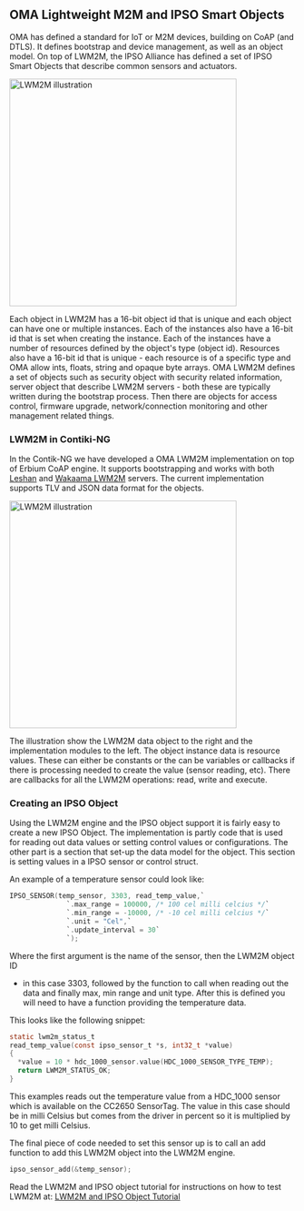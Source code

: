 ## OMA Lightweight M2M and IPSO Smart Objects

OMA has defined a standard for IoT or M2M devices, building on CoAP (and DTLS). It defines bootstrap and device management, as well as an object model. On top of LWM2M, the IPSO Alliance has defined a set of IPSO Smart Objects that describe common sensors and actuators.

<img src="images/lwm2m-object-model.png" alt="LWM2M illustration" width="400px">

Each object in LWM2M has a 16-bit object id that is unique and each object can have one or multiple instances. Each of the instances also have a 16-bit id that is set when creating the instance. Each of
the instances have a number of resources defined by the object's type (object id). Resources also have a 16-bit id that is unique - each resource is of a specific type and OMA allow ints, floats, string and opaque byte arrays. OMA LWM2M defines a set of objects such as security object with security related information, server object that describe LWM2M servers - both these are typically written during the bootstrap process. Then there are objects for access control, firmware upgrade, network/connection monitoring and other management related things.

### LWM2M in Contiki-NG
In the Contik-NG we have developed a OMA LWM2M implementation on top of Erbium CoAP engine. It supports bootstrapping and works with both [Leshan](https://www.eclipse.org/leshan/) and [Wakaama LWM2M](https://www.eclipse.org/wakaama/) servers. The current implementation supports TLV and JSON data format for the objects.

<img src="images/lwm2m-modules.png" alt="LWM2M illustration" width="400px">

The illustration show the LWM2M data object to the right and the implementation modules to the left. The object instance data is resource values. These can either be constants or the can be variables or callbacks if there is processing needed to create the value (sensor reading, etc). There are callbacks for all the LWM2M operations: read, write and execute.

### Creating an IPSO Object
Using the LWM2M engine and the IPSO object support it is fairly easy to create a new IPSO Object. The implementation is partly code that is used for reading out data values or setting control values or configurations. The other part is a section that set-up the data model for the object. This section is setting values in a IPSO sensor or control struct.

An example of a temperature sensor could look like:

```c
IPSO_SENSOR(temp_sensor, 3303, read_temp_value,`
              `.max_range = 100000, /* 100 cel milli celcius */`
              `.min_range = -10000, /* -10 cel milli celcius */`
              `.unit = "Cel",`
              `.update_interval = 30`
              `);
```

Where the first argument is the name of the sensor, then the LWM2M object ID
- in this case 3303, followed by the function to call when reading out the data
and finally max, min range and unit type. After this is defined you will need
to have a function providing the temperature data.

This looks like the following snippet:

```c
static lwm2m_status_t
read_temp_value(const ipso_sensor_t *s, int32_t *value)
{
  *value = 10 * hdc_1000_sensor.value(HDC_1000_SENSOR_TYPE_TEMP);
  return LWM2M_STATUS_OK;
}
```

This examples reads out the temperature value from a HDC_1000 sensor which is
available on the CC2650 SensorTag. The value in this case should be in milli
Celsius but comes from the driver in percent so it is multiplied by 10 to get
milli Celsius.

The final piece of code needed to set this sensor up is to call an add function
to add this LWM2M object into the LWM2M engine. 

```c
ipso_sensor_add(&temp_sensor);
```

Read the LWM2M and IPSO object tutorial for instructions on how to test LWM2M at:
[LWM2M and IPSO Object Tutorial](https://github.com/contiki-ng/contiki-ng/wiki/Tutorial:-LWM2M-and-IPSO-Objects)